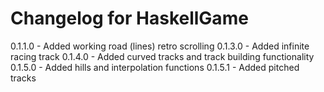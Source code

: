 # Changelog for HaskellGame

0.1.1.0 - Added working road (lines) retro scrolling
0.1.3.0 - Added infinite racing track
0.1.4.0 - Added curved tracks and track building functionality
0.1.5.0 - Added hills and interpolation functions
0.1.5.1 - Added pitched tracks
